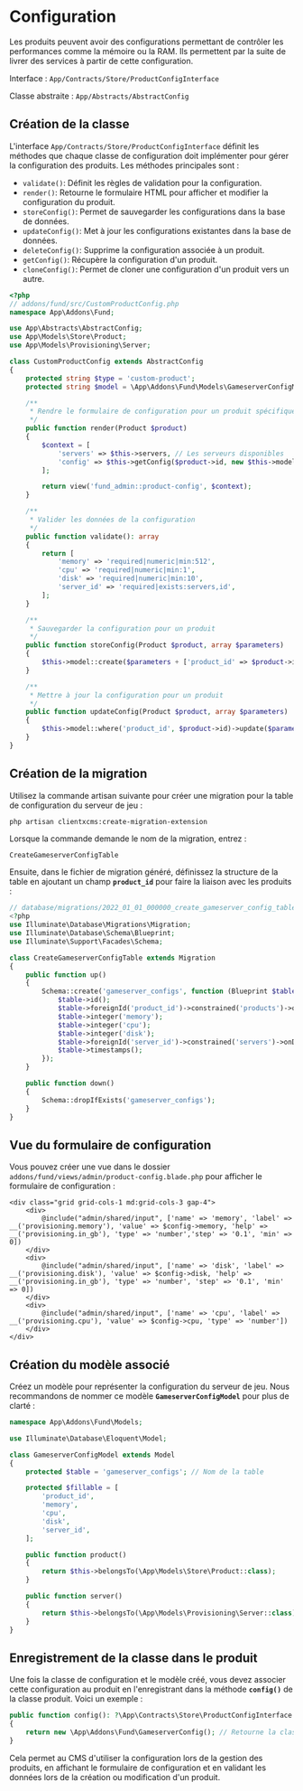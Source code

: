 # Configuration

Les produits peuvent avoir des configurations permettant de contrôler les performances comme la mémoire ou la RAM. Ils permettent par la suite de livrer des services à partir de cette configuration.

Interface : `App/Contracts/Store/ProductConfigInterface`

Classe abstraite : `App/Abstracts/AbstractConfig`

## Création de la classe

L'interface `App/Contracts/Store/ProductConfigInterface` définit les méthodes que chaque classe de configuration doit implémenter pour gérer la configuration des produits. Les méthodes principales sont :

- `validate()`: Définit les règles de validation pour la configuration.
- `render()`: Retourne le formulaire HTML pour afficher et modifier la configuration du produit.
- `storeConfig()`: Permet de sauvegarder les configurations dans la base de données.
- `updateConfig()`: Met à jour les configurations existantes dans la base de données.
- `deleteConfig()`: Supprime la configuration associée à un produit.
- `getConfig()`: Récupère la configuration d'un produit.
- `cloneConfig()`: Permet de cloner une configuration d'un produit vers un autre.

```php
<?php
// addons/fund/src/CustomProductConfig.php
namespace App\Addons\Fund;

use App\Abstracts\AbstractConfig;
use App\Models\Store\Product;
use App\Models\Provisioning\Server;

class CustomProductConfig extends AbstractConfig
{
    protected string $type = 'custom-product';
    protected string $model = \App\Addons\Fund\Models\GameserverConfigModel::class;

    /**
     * Rendre le formulaire de configuration pour un produit spécifique
     */
    public function render(Product $product)
    {
        $context = [
            'servers' => $this->servers, // Les serveurs disponibles
            'config' => $this->getConfig($product->id, new $this->model), // La configuration existante ou une nouvelle instance
        ];

        return view('fund_admin::product-config', $context);
    }

    /**
     * Valider les données de la configuration
     */
    public function validate(): array
    {
        return [
            'memory' => 'required|numeric|min:512',
            'cpu' => 'required|numeric|min:1',
            'disk' => 'required|numeric|min:10',
            'server_id' => 'required|exists:servers,id',
        ];
    }

    /**
     * Sauvegarder la configuration pour un produit
     */
    public function storeConfig(Product $product, array $parameters)
    {
        $this->model::create($parameters + ['product_id' => $product->id]);
    }

    /**
     * Mettre à jour la configuration pour un produit
     */
    public function updateConfig(Product $product, array $parameters)
    {
        $this->model::where('product_id', $product->id)->update($parameters);
    }
}
```

## Création de la migration

Utilisez la commande artisan suivante pour créer une migration pour la table de configuration du serveur de jeu :

```bash
php artisan clientxcms:create-migration-extension
```

Lorsque la commande demande le nom de la migration, entrez :

```
CreateGameserverConfigTable
```

Ensuite, dans le fichier de migration généré, définissez la structure de la table en ajoutant un champ **`product_id`** pour faire la liaison avec les produits :

```php
// database/migrations/2022_01_01_000000_create_gameserver_config_table.php
<?php
use Illuminate\Database\Migrations\Migration;
use Illuminate\Database\Schema\Blueprint;
use Illuminate\Support\Facades\Schema;

class CreateGameserverConfigTable extends Migration
{
    public function up()
    {
        Schema::create('gameserver_configs', function (Blueprint $table) {
            $table->id();
            $table->foreignId('product_id')->constrained('products')->onDelete('cascade'); // Lien avec la table des produits
            $table->integer('memory');
            $table->integer('cpu');
            $table->integer('disk');
            $table->foreignId('server_id')->constrained('servers')->onDelete('cascade'); // Lien avec la table des serveurs
            $table->timestamps();
        });
    }

    public function down()
    {
        Schema::dropIfExists('gameserver_configs');
    }
}
```
## Vue du formulaire de configuration
Vous pouvez créer une vue dans le dossier `addons/fund/views/admin/product-config.blade.php` pour afficher le formulaire de configuration :

```blade
<div class="grid grid-cols-1 md:grid-cols-3 gap-4">
    <div>
        @include("admin/shared/input", ['name' => 'memory', 'label' => __('provisioning.memory'), 'value' => $config->memory, 'help' => __('provisioning.in_gb'), 'type' => 'number','step' => '0.1', 'min' => 0])
    </div>
    <div>
        @include("admin/shared/input", ['name' => 'disk', 'label' => __('provisioning.disk'), 'value' => $config->disk, 'help' => __('provisioning.in_gb'), 'type' => 'number', 'step' => '0.1', 'min' => 0])
    </div>
    <div>
        @include("admin/shared/input", ['name' => 'cpu', 'label' => __('provisioning.cpu'), 'value' => $config->cpu, 'type' => 'number'])
    </div>
</div>
``` 
## Création du modèle associé

Créez un modèle pour représenter la configuration du serveur de jeu. Nous recommandons de nommer ce modèle **`GameserverConfigModel`** pour plus de clarté :

```php
namespace App\Addons\Fund\Models;

use Illuminate\Database\Eloquent\Model;

class GameserverConfigModel extends Model
{
    protected $table = 'gameserver_configs'; // Nom de la table

    protected $fillable = [
        'product_id',
        'memory',
        'cpu',
        'disk',
        'server_id',
    ];

    public function product()
    {
        return $this->belongsTo(\App\Models\Store\Product::class);
    }

    public function server()
    {
        return $this->belongsTo(\App\Models\Provisioning\Server::class);
    }
}
```

## Enregistrement de la classe dans le produit

Une fois la classe de configuration et le modèle créé, vous devez associer cette configuration au produit en l'enregistrant dans la méthode **`config()`** de la classe produit. Voici un exemple :

```php
public function config(): ?\App\Contracts\Store\ProductConfigInterface
{
    return new \App\Addons\Fund\GameserverConfig(); // Retourne la classe de configuration pour ce produit
}
```

Cela permet au CMS d'utiliser la configuration lors de la gestion des produits, en affichant le formulaire de configuration et en validant les données lors de la création ou modification d'un produit.
